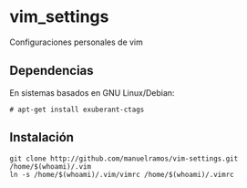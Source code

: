 vim_settings
============

Configuraciones personales de vim

Dependencias
------------
En sistemas basados en GNU Linux/Debian:

    # apt-get install exuberant-ctags

Instalación
------------

    git clone http://github.com/manuelramos/vim-settings.git /home/$(whoami)/.vim
    ln -s /home/$(whoami)/.vim/vimrc /home/$(whoami)/.vimrc


